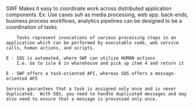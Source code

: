  SWF
 	Makes it easy to coordinate work across distributed application components.
 		Ex: Use cases suh as media processing, web app. back-ends, business process workflows, analytics pipelines can be designed to be a coordination of tasks

	 	Tasks represent invocations of various processing steps in an application which can be performed by executable code, web service calls, human actions, and scripts.

	E - SQS is automated, where SWF can utilize HUMAN actions
		I.e. Go to isle 6 in wharehouse and pick up item 4 and return it

	E - SWF offers a task-oriented API, whereas SQS offers a message-oriented API

	Service gaurantees that a task is assigned only once and is never duplicated.  With SQS, you need to handle duplicated messages and may also need to ensure that a message is processed only once.